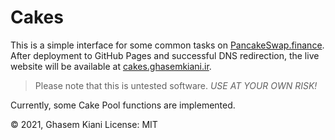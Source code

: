 # Cakes

This is a simple interface for some common tasks on [PancakeSwap.finance](https://pancakeswap.finance). After deployment to GitHub Pages and successful DNS redirection, the live website will be available at [cakes.ghasemkiani.ir](https://cakes.ghasemkiani.ir/).

> Please note that this is untested software. *USE AT YOUR OWN RISK!*

Currently, some Cake Pool functions are implemented.

&copy; 2021, Ghasem Kiani
License: MIT
